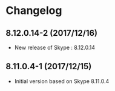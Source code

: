 # Changelog

## 8.12.0.14-2 (2017/12/16)

* New release of Skype : 8.12.0.14

## 8.11.0.4-1 (2017/12/15)

* Initial version based on Skype 8.11.0.4
